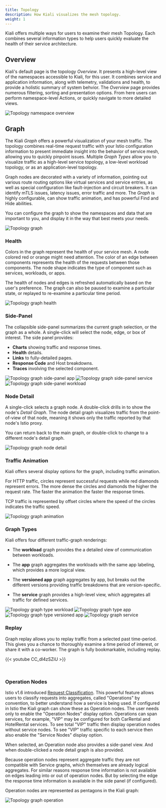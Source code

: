 ```yaml
---
title: Topology
description: How Kiali visualizes the mesh topology.
weight: 1
---
```


Kiali offers multiple ways for users to examine their mesh Topology.  Each combines several information types to help users quickly evaluate the health of their service architecture.

## Overview

Kiali's default page is the topology _Overview_.  It presents a high-level view of the namespaces accessible to Kiali, for this user.  It combines service and application information, along with telemetry, validations and health, to provide a holistic summary of system behvior.  The _Overview_ page provides numerous filtering, sorting and presentation options.  From here users can perform namespace-level Actions, or quickly navigate to more detailed views.

![Topology namespace overview](/images/documentation/features/topology-overview.png)


## Graph

The Kiali _Graph_ offers a powerful visualization of your mesh traffic.  The topology combines real-time request traffic with your Istio configuration information to present immediate insight into the behavior of service mesh, allowing you to quickly pinpoint issues.  Multiple _Graph Types_ allow you to visualize traffic as a high-level service topology, a low-level workload topology, or as an application-level topology.

Graph nodes are decorated with a variety of information, pointing out various route routing options like virtual services and service entries, as well as special configuration like fault-injection and circuit breakers.  It can identify mTLS issues, latency issues, error traffic and more.  The _Graph_ is highly configurable, can show traffic animation, and has powerful Find and Hide abilities.

You can configure the graph to show the namespaces and data that are important to you, and display it in the way that best meets your needs.

![Topology graph](/images/documentation/features/topology-graph.png)

### Health

Colors in the graph represent the health of your service mesh. A node colored red or orange might need attention. The color of an edge between components represents the health of the requests between those components. The node shape indicates the type of component such as services, workloads, or apps.

The health of nodes and edges is refreshed automatically based on the user's preference. The graph can also be paused to examine a particular state, or replayed to re-examine a particular time period.

![Topology graph health](/images/documentation/features/topology-graph-health.png)

### Side-Panel

The collapsible side-panel summarizes the current graph selection, or the graph as a whole.  A single-click will select the node, edge, or box of interest.  The side panel provides:

* **Charts** showing traffic and response times.
* **Health** details.
* **Links** to fully-detailed pages.
* **Response Code** and Host breakdowns.
* **Traces** involving the selected component.

![Topology graph side-panel app](/images/documentation/features/topology-graph-sidepanel.png)
![Topology graph side-panel service](/images/documentation/features/topology-graph-sidepanel-2.png)
![Topology graph side-panel workload](/images/documentation/features/topology-graph-sidepanel-3.png)

### Node Detail

A single-click selects a graph node.  A double-click drills in to show the node's _Detail Graph_.  The node detail graph visualizes traffic from the point-of-view of that node, meaning
it shows only the traffic reported by that node's Istio proxy.

You can return back to the main graph, or double-click to change to a different node's detail graph.

![Topology graph node detail](/images/documentation/features/topology-graph-node-detail.png)

### Traffic Animation

Kiali offers several display options for the graph, including traffic animation.

For HTTP traffic, circles represent successful requests while red diamonds represent errors. The more dense the circles and diamonds the higher the request rate. The faster the animation the faster the response times.

TCP traffic is represented by offset circles where the speed of the circles indicates the traffic speed.

![Topology graph animation](/images/documentation/features/topology-graph-node-animation.gif)

### Graph Types

Kiali offers four different traffic-graph renderings:

* The **workload** graph provides the a detailed view of communication between workloads.

* The **app** graph aggregates the workloads with the same app labeling, which provides a more logical view.

* The **versioned app** graph aggregates by app, but breaks out the different versions providing traffic breakdowns that are version-specific.

* The **service** graph provides a high-level view, which aggregates all traffic for defined services.

![Topology graph type workload](/images/documentation/features/topology-graph-type-workload.png)
![Topology graph type app](/images/documentation/features/topology-graph-type-app.png)
![Topology graph type versioned app](/images/documentation/features/topology-graph-type-versioned-app.png)
![Topology graph service](/images/documentation/features/topology-graph-type-service.png)

### Replay

Graph replay allows you to replay traffic from a selected past time-period.  This gives you a chance to thoroughly examine a time period of interest, or share it with a co-worker.  The graph is fully bookmarkable, including replay.

{{< youtube CC_dl4zSZiU >}}

<br />

### Operation Nodes

Istio v1.6 introduced [Request Classification](https://istio.io/latest/docs/tasks/observability/metrics/classify-metrics/).  This powerful feature allows users to classify requests into aggregates, called "Operations" by convention, to better understand how a service is being used.  If configured in Istio the Kiali graph can show these as Operation nodes.  The user needs only to enable the "Operation Nodes" display option. Operations can span services, for example, "VIP" may be configured for both CarRental and HotelRental services.  To see total "VIP" traffic then display operation nodes without service nodes.  To see "VIP" traffic specific to each service then also enable the "Service Nodes" display option.

When selected, an Operation node also provides a side-panel view.  And when double-clicked a node detail graph is also provided.

Because operation nodes represent aggregate traffic they are not compatible with Service graphs, which themselves are already logical aggregates. For similar reasons response time information is not available on edges leading into or out of operation nodes.  But by selecting the edge the response time information is available in the side panel (if configured).

Operation nodes are represented as pentagons in the Kiali graph:

![Topology graph operation](/images/documentation/features/topology-graph-operation.png)

